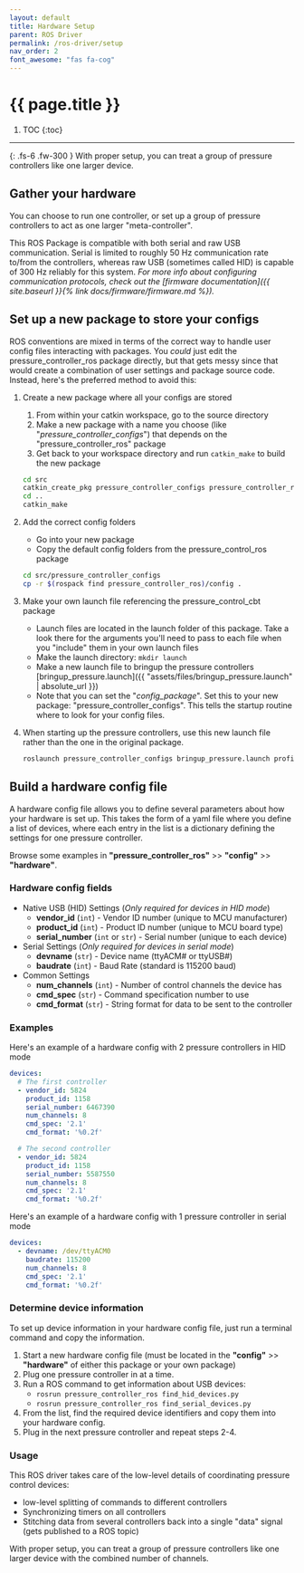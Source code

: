 ```yaml
---
layout: default
title: Hardware Setup
parent: ROS Driver
permalink: /ros-driver/setup
nav_order: 2
font_awesome: "fas fa-cog"
---
```



# <i class="{{ page.font_awesome }}"></i> {{ page.title }}


1. TOC
{:toc}

---

{: .fs-6 .fw-300 }
With proper setup, you can treat a group of pressure controllers like one larger device.


## Gather your hardware
You can choose to run one controller, or set up a group of pressure controllers to act as one larger "meta-controller".

This ROS Package is compatible with both serial and raw USB communication. Serial is limited to roughly 50 Hz communication rate to/from the controllers, whereas raw USB (sometimes called HID) is capable of 300 Hz reliably for this system. _For more info about configuring communication protocols, check out the [firmware documentation]({{ site.baseurl }}{% link docs/firmware/firmware.md %})._




## Set up a new package to store your configs
ROS conventions are mixed in terms of the correct way to handle user config files interacting with packages. You _could_ just edit the pressure_controller_ros package directly, but that gets messy since that would create a combination of user settings and package source code. Instead, here's the preferred method to avoid this:

1. Create a new package where all your configs are stored
	1. From within your catkin workspace, go to the source directory
	2. Make a new package with a name you choose (like "_pressure_controller_configs_") that depends on the "pressure_controller_ros" package
	3. Get back to your workspace directory and run `catkin_make` to build the new package

	```bash
	cd src
	catkin_create_pkg pressure_controller_configs pressure_controller_ros
	cd ..
	catkin_make
	```

2. Add the correct config folders
	- Go into your new package
	- Copy the default config folders from the pressure_control_ros package

	```bash
	cd src/pressure_controller_configs
	cp -r $(rospack find pressure_controller_ros)/config .
	```

3. Make your own launch file referencing the pressure_control_cbt package
	- Launch files are located in the launch folder of this package. Take a look there for the arguments you'll need to pass to each file when you "include" them in your own launch files
	- Make the launch directory: `mkdir launch`
	- Make a new launch file to bringup the pressure controllers [bringup_pressure.launch]({{ "assets/files/bringup_pressure.launch" | absolute_url }})
	- Note that you can set the "_config_package_". Set this to your new package: "pressure_controller_configs". This tells the startup routine where to look for your config files.
4. When starting up the pressure controllers, use this new launch file rather than the one in the original package.

	```bash
	roslaunch pressure_controller_configs bringup_pressure.launch profile:=[YOUR PROFILE] hw_profile:=[YOUR HARDWARE PROFILE]       
	```




## Build a hardware config file
A hardware config file allows you to define several parameters about how your hardware is set up. This takes the form of a yaml file where you define a list of devices, where each entry in the list is a dictionary defining the settings for one pressure controller.

Browse some examples in **"pressure_controller_ros"** >> **"config"** >> **"hardware"**.

### Hardware config fields
- Native USB (HID) Settings (_Only required for devices in HID mode_)
	- **vendor_id** (`int`) - Vendor ID number (unique to MCU manufacturer)
    - **product_id** (`int`) - Product ID number (unique to MCU board type)
    - **serial_number** (`int` or `str`) - Serial number (unique to each device)
- Serial Settings (_Only required for devices in serial mode_)
	- **devname** (`str`) - Device name (ttyACM# or ttyUSB#)
	- **baudrate** (`int`) - Baud Rate (standard is 115200 baud)
- Common Settings
    - **num_channels** (`int`) - Number of control channels the device has
    - **cmd_spec** (`str`) - Command specification number to use
    - **cmd_format** (`str`) - String format for data to be sent to the controller

### Examples
Here's an example of a hardware config with 2 pressure controllers in HID mode
```yaml
devices:
  # The first controller
  - vendor_id: 5824
    product_id: 1158
    serial_number: 6467390
    num_channels: 8
    cmd_spec: '2.1'
    cmd_format: '%0.2f'

  # The second controller
  - vendor_id: 5824
    product_id: 1158
    serial_number: 5587550
    num_channels: 8
    cmd_spec: '2.1'
    cmd_format: '%0.2f'
```

Here's an example of a hardware config with 1 pressure controller in serial mode
```yaml
devices:
  - devname: /dev/ttyACM0
    baudrate: 115200
    num_channels: 8
    cmd_spec: '2.1'
    cmd_format: '%0.2f'
```

### Determine device information
To set up device information in your hardware config file, just run a terminal command and copy the information.

1. Start a new hardware config file (must be located in the **"config"** >> **"hardware"** of either this package or your own package)
2. Plug one pressure controller in at a time.
3. Run a ROS command to get information about USB devices:
	-  `rosrun pressure_controller_ros find_hid_devices.py`
	-  `rosrun pressure_controller_ros find_serial_devices.py`
4. From the list, find the required device identifiers and copy them into your hardware config.
5. Plug in the next pressure controller and repeat steps 2-4.


### Usage
This ROS driver takes care of the low-level details of coordinating pressure control devices:
- low-level splitting of commands to different controllers
- Synchronizing timers on all controllers
- Stitching data from several controllers back into a single "data" signal (gets published to a ROS topic)

With proper setup, you can treat a group of pressure controllers like one larger device with the combined number of channels.